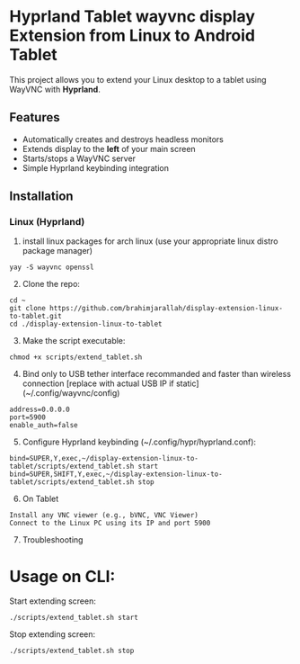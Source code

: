 # Hyprland Tablet wayvnc display Extension from Linux to Android Tablet

This project allows you to extend your Linux desktop to a tablet using WayVNC with **Hyprland**.

## Features
- Automatically creates and destroys headless monitors
- Extends display to the **left** of your main screen
- Starts/stops a WayVNC server
- Simple Hyprland keybinding integration

## Installation

### Linux (Hyprland)

1. install linux packages for arch linux (use your appropriate linux distro package manager)
```
yay -S wayvnc openssl
```

2. Clone the repo:
```
cd ~
git clone https://github.com/brahimjarallah/display-extension-linux-to-tablet.git
cd ./display-extension-linux-to-tablet
```

3. Make the script executable:
```
chmod +x scripts/extend_tablet.sh
```

4. Bind only to USB tether interface recommanded and faster than wireless connection [replace with actual USB IP if static] (~/.config/wayvnc/config)
```
address=0.0.0.0                                                                                                                         
port=5900                                                                                                                               
enable_auth=false                                                                                                                       
```

5. Configure Hyprland keybinding (~/.config/hypr/hyprland.conf):
```
bind=SUPER,Y,exec,~/display-extension-linux-to-tablet/scripts/extend_tablet.sh start
bind=SUPER,SHIFT,Y,exec,~/display-extension-linux-to-tablet/scripts/extend_tablet.sh stop
```

6. On Tablet
```
Install any VNC viewer (e.g., bVNC, VNC Viewer)
Connect to the Linux PC using its IP and port 5900
```

7. Troubleshooting
# Usage on CLI:
Start extending screen:
```
./scripts/extend_tablet.sh start
```
Stop extending screen:
```
./scripts/extend_tablet.sh stop
```
